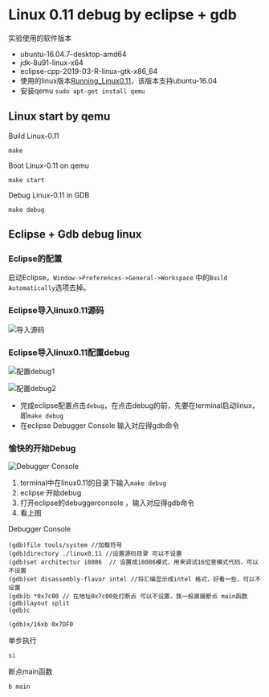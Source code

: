 # Linux 0.11 debug by eclipse + gdb

实验使用的软件版本
* ubuntu-16.04.7-desktop-amd64
* jdk-8u91-linux-x64
* eclipse-cpp-2019-03-R-linux-gtk-x86_64
* 使用的linux版本[Running_Linux0.11](https://github.com/Original-Linux/Running_Linux0.11)，该版本支持ubuntu-16.04
* 安装qemu `sudo apt-get install qemu`

## Linux start by qemu

Build Linux-0.11
```
make
``` 

Boot Linux-0.11 on qemu
```
make start
```

Debug Linux-0.11 in GDB
```
make debug
```

## Eclipse + Gdb debug linux

### Eclipse的配置

启动Eclipse，`Window->Preferences->General->Workspace` 中的`Build Automatically`选项去掉。

### Eclipse导入linux0.11源码
![导入源码](./img/1.png)

### Eclipse导入linux0.11配置debug
![配置debug1](./img/2.png)

![配置debug2](./img/3.png)

* 完成eclipse配置点击`debug`，在点击debug的前，先要在terminal启动linux，即`make debug`
* 在eclipse Debugger Console 输入对应得gdb命令

### 愉快的开始Debug

![Debugger Console](./img/4.png)

1. terminal中在linux0.11的目录下输入`make debug`
2. eclipse 开始debug
3. 打开eclipse的debuggerconsole ，输入对应得gdb命令
4. 看上图

Debugger Console
```
(gdb)file tools/system //加载符号
(gdb)directory ./linux0.11 //设置源码目录 可以不设置
(gdb)set architectur i8086  // 设置成i8086模式，用来调试16位室模式代码，可以不设置
(gdb)set disassembly-flavor intel //将汇编显示成intel 格式，好看一些，可以不设置
(gdb)b *0x7c00 // 在地址0x7c00处打断点 可以不设置，我一般直接断点 main函数
(gdb)layout split  
(gdb)c
```

```
(gdb)x/16xb 0x7DF0
```
单步执行
```
si
```
断点main函数
```
b main
```
